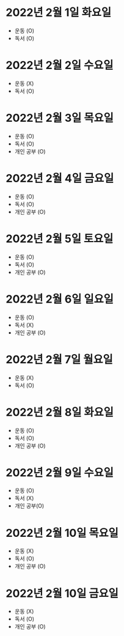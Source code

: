 
# 2022년 2월 1일 화요일 

- 운동 (O)
- 독서 (O)

# 2022년 2월 2일 수요일 

- 운동 (X)
- 독서 (O)

# 2022년 2월 3일 목요일

- 운동 (O)
- 독서 (O)
- 개인 공부 (O)

# 2022년 2월 4일 금요일

- 운동 (O)
- 독서 (O)
- 개인 공부 (O)

# 2022년 2월 5일 토요일

- 운동 (O)
- 독서 (O)
- 개인 공부 (O)

# 2022년 2월 6일 일요일 

- 운동 (O)
- 독서 (X)
- 개인 공부 (O)

# 2022년 2월 7일 월요일 

- 운동 (X)
- 독서 (O)

# 2022년 2월 8일 화요일 

- 운동 (O)
- 독서 (O)
- 개인 공부 (O)

# 2022년 2월 9일 수요일 

- 운동 (O)
- 독서 (X)
- 개인 공부(O)

# 2022년 2월 10일 목요일 

- 운동 (X)
- 독서 (O)
- 개인 공부 (O)

# 2022년 2월 10일 금요일

- 운동 (X)
- 독서 (O)
- 개인 공부 (O)
